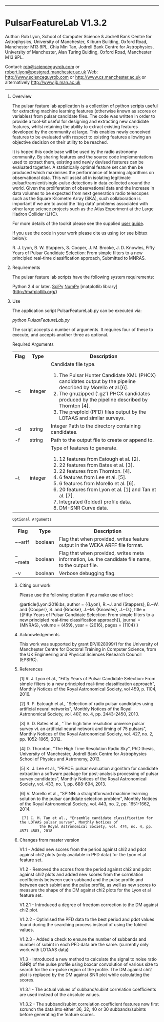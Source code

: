 ******************************************************************************************

# PulsarFeatureLab V1.3.2

Author: Rob Lyon, School of Computer Science & Jodrell Bank Centre for Astrophysics,
		University of Manchester, Kilburn Building, Oxford Road, Manchester M13 9PL.
		Chia Min Tan, Jodrell Bank Centre for Astrophysics, University of Manchester,
		Alan Turing Bulding, Oxford Road, Manchester M13 9PL.

Contact:	rob@scienceguyrob.com or robert.lyon@postgrad.manchester.ac.uk
Web:		http://www.scienceguyrob.com or http://www.cs.manchester.ac.uk
			or alternatively http://www.jb.man.ac.uk
******************************************************************************************

1. Overview

	The pulsar feature lab application is a collection of python scripts useful for
	extracting machine learning features (otherwise known as scores or variables) from
	pulsar candidate files. The code was written in order to provide a tool-kit useful
	for designing and extracting new candidate features, whilst retaining the ability to
	extract existing features developed by the community at large. This enables newly
	conceived features to be evaluated with respect to existing features allowing an
	objective decision on their utility to be reached.
	
	It is hoped this code base will be used by the radio astronomy community. By sharing
	features and the source code implementations used to extract them, existing and newly
	devised features can be evaluated together. A statistically optimal feature set can
	then be produced which maximises the performance of learning algorithms on observational
	data. This will assist all in isolating legitimate pulsar/transient/single-pulse
	detections in data collected around the world. Given the proliferation of observational
	data and the increase in data volumes to be expected from next generation radio telescopes
	such as the Square Kilometre Array (SKA), such collaboration is important if we are to
	avoid the `big data' problems associated with other large science projects such as the
	Atlas Experiment at the Large Hadron Collider (LHC).
	
	For more details of the toolkit please see the supplied [user guide](PFLDocumentation.pdf). 
	
	If you use the code in your work please cite us using (or see bibtex below):
	
	R. J. Lyon, B. W. Stappers, S. Cooper, J. M. Brooke, J. D. Knowles, Fifty Years of Pulsar
	Candidate Selection: From simple filters to a new principled real-time classification approach,
	Submitted to MNRAS.

2. Requirements

	The pulsar feature lab scripts have the following system requirements:
	
	Python 2.4 or later.
	[SciPy](http://www.scipy.org/)
	[NumPy](http://www.numpy.org/)
	[matplotlib library] (http://matplotlib.org/)
	
2. Use
	
	The application script PulsarFeatureLab.py can be executed via:
	
	<i>python PulsarFeatureLab.py</i>
	
	The script accepts a number of arguments. It requires four of these to execute, and accepts
	another three as optional.
	
	Required Arguments
	
	<table>
  <tr>
    <th>Flag</th>
    <th>Type</th>
    <th>Description</th>
  </tr>
  <tr>
    <td>−c</td>
    <td>integer</td>
    <td>Candidate file type.
    <ol>
    	<li>The Pulsar Hunter Candidate XML (PHCX) candidates output by the pipeline described by Morello et al.[6].</li>
    	<li>The gnuzipped (‘.gz’) PHCX candidates produced by the pipeline described by Thornton [4].</li>
    	<li>The prepfold (PFD) files output by the LOTAAS and similar surveys.</li>
    </ol>
    </td>
  </tr>
  <tr>
    <td>−d</td>
    <td>string</td>
    <td>Integer Path to the directory containing candidates.</td>
  </tr>
  <tr>
    <td>-f</td>
    <td>string</td>
    <td>Path to the output file to create or append to.</td>
  </tr>
  <tr>
    <td>−t</td>
    <td>integer</td>
    <td>Type of features to generate.
    <ol>
    	<li>12 features from Eatough et al. [2].</li>
    	<li>22 features from Bates et al. [3].</li>
    	<li>22 features from Thornton. [4].</li>
    	<li>6 features from Lee et al. [5].</li>
    	<li>6 features from Morello et al. [6].</li>
    	<li>20 features from Lyon et al. [1] and Tan et al. [7].</li>
    	<li>Integrated (folded) profile data.</li>
    	<li>DM-SNR Curve data.</li>
    </ol>
    </td>
  </tr>
</table>

	Optional Arguments

<table>
  <tr>
    <th>Flag</th>
    <th>Type</th>
    <th>Description</th>
  </tr>
  <tr>
    <td>−−arff</td>
    <td>boolean</td>
    <td>Flag that when provided, writes feature output in the WEKA ARFF file format.</td>
  </tr>
  <tr>
    <td>−−meta</td>
    <td>boolean</td>
    <td>Flag that when provided, writes meta information, i.e. the candidate file name, to the output file.</td>
  </tr>
  <tr>
    <td>-v</td>
    <td>boolean</td>
    <td>Verbose debugging flag.</td>
  </tr>
</table>
	
3. Citing our work

	Please use the following citation if you make use of tool:
	
	@article{Lyon:2016:bs,
	author    = {{Lyon}, R.~J. and {Stappers}, B.~W. and {Cooper}, S. and {Brooke}, J.~M. {Knowles}, J.~D.},
	title     = {{Fifty Years of Pulsar Candidate Selection: From simple filters to a new principled real-time classification approach}},
	journal   = {MNRAS},
	volume    = {459},
	year      = {2016},
	pages     = {1104}
	}
	
4. Acknowledgements

	This work was supported by grant EP/I028099/1 for the University of Manchester Centre for
	Doctoral Training in Computer Science, from the UK Engineering and Physical Sciences Research
	Council (EPSRC).
	
6. References

	[1] R. J. Lyon et al., "Fifty Years of Pulsar Candidate Selection: From simple filters to a new
		principled real-time classification approach", Monthly Notices of the Royal Astronomical Society,
                vol 459, p. 1104, 2016.
		
	[2] R. P. Eatough et al., "Selection of radio pulsar candidates using artificial neural networks",
		Monthly Notices of the Royal Astronomical Society, vol. 407, no. 4, pp. 2443-2450, 2010.
		
	[3] S. D. Bates et al., "The high time resolution universe pulsar survey vi. an artificial neural
		network and timing of 75 pulsars", Monthly Notices of the Royal Astronomical Society, vol. 427,
		no. 2, pp. 1052-1065, 2012.

	[4] D. Thornton, "The High Time Resolution Radio Sky", PhD thesis, University of Manchester,
		Jodrell Bank Centre for Astrophysics School of Physics and Astronomy, 2013.
		
	[5] K. J. Lee et al., "PEACE: pulsar evaluation algorithm for candidate extraction a software package
		for post-analysis processing of pulsar survey candidates", Monthly Notices of the Royal Astronomical
		Society, vol. 433, no. 1, pp. 688-694, 2013.
		
	[6] V. Morello et al., "SPINN: a straightforward machine learning solution to the pulsar candidate
		selection problem", Monthly Notices of the Royal Astronomical Society, vol. 443, no. 2,
		pp. 1651-1662, 2014.

        [7] C. M. Tan et al., "Ensemble candidate classification for the LOTAAS pulsar survey", Monthly Notices of 
                the Royal Astronomical Society, vol. 474, no. 4, pp. 4571-4583, 2018

7. Changes from master version

    V1.1   - Added new scores from the period against chi2 and pdot against chi2 plots (only available in PFD data)
             for the Lyon et al feature set.

    V1.2   - Removed the scores from the period against chi2 and pdot against chi2 plots and added new scores from
             the correlation coefficients between each subband and the pulse profile and between each subint and
             the pulse profile, as well as new scores to measure the shape of the DM against chi2 plots for the
             Lyon et al feature set.

    V1.2.1 - Introduced a degree of freedom correction to the DM against chi2 plot.

    V1.2.2 - Optimised the PFD data to the best period and pdot values found during the searching process instead
             of using the folded values.

    V1.2.3 - Added a check to ensure the number of subbands and number of subint in each PFD data are the same.
             (currently only work with LOTAAS data)

    V1.3   - Introduced a new method to calculate the signal to noise ratio (SNR) of the pulse profile using boxcar
             convolution of various size to search for the on-pulse region of the profile. The DM against chi2
             plot is replaced by the DM against SNR plot while calculating the scores.

    V1.3.1 - The actual values of subband/subint correlation coefficients are used instead of the absolute values.

    V1.3.2 - The subband/subint correlation coefficient features now first scrunch the data into either 36, 32, 40 
             or 30 subbands/subints before generating the feature scores.
